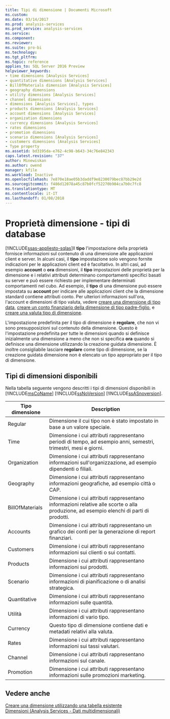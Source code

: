 ```yaml
---
title: Tipi di dimensione | Documenti Microsoft
ms.custom: 
ms.date: 03/14/2017
ms.prod: analysis-services
ms.prod_service: analysis-services
ms.service: 
ms.component: 
ms.reviewer: 
ms.suite: pro-bi
ms.technology: 
ms.tgt_pltfrm: 
ms.topic: reference
applies_to: SQL Server 2016 Preview
helpviewer_keywords:
- time dimensions [Analysis Services]
- quantitative dimensions [Analysis Services]
- BillOfMaterials dimension [Analysis Services]
- geography dimensions
- utility dimensions [Analysis Services]
- channel dimensions
- dimensions [Analysis Services], types
- products dimensions [Analysis Services]
- account dimensions [Analysis Services]
- organization dimensions
- currency dimensions [Analysis Services]
- rates dimensions
- promotion dimensions
- scenario dimensions [Analysis Services]
- customers dimensions [Analysis Services]
- Type property
ms.assetid: bd3195da-e762-4c98-b643-34c76e842343
caps.latest.revision: "37"
author: Minewiskan
ms.author: owend
manager: kfile
ms.workload: Inactive
ms.openlocfilehash: 7e870e18ae05b3daddf9e8230079bec87bb29e2d
ms.sourcegitcommit: f486d12078a45c87b0fcf52270b904ca7b0c7fc8
ms.translationtype: MT
ms.contentlocale: it-IT
ms.lasthandoff: 01/08/2018
---
```

# <a name="database-dimension-properties---types"></a>Proprietà dimensione - tipi di database
[!INCLUDE[ssas-appliesto-sqlas](../../includes/ssas-appliesto-sqlas.md)]Il **tipo** l'impostazione della proprietà fornisce informazioni sul contenuto di una dimensione alle applicazioni client e server. In alcuni casi, il **tipo** impostazione solo vengono fornite indicazioni per le applicazioni client ed è facoltativo. In altri casi, ad esempio **account** o **ora** dimensioni, il **tipo** impostazioni delle proprietà per la dimensione e i relativi attributi determinano comportamenti specifici basati su server e può essere richiesto per implementare determinati comportamenti nel cubo. Ad esempio, il **tipo** di una dimensione può essere impostata su **account** per indicare alle applicazioni client che la dimensione standard contiene attributi conto. Per ulteriori informazioni sull'ora, l'account e dimensioni di tipo valuta, vedere [creare una dimensione di tipo data](../../analysis-services/multidimensional-models/database-dimensions-create-a-date-type-dimension.md), [creare un conto finanziario della dimensione di tipo padre-figlio](../../analysis-services/multidimensional-models/database-dimensions-finance-account-of-parent-child-type.md), e [creare una valuta tipo di dimensione](../../analysis-services/multidimensional-models/database-dimensions-create-a-currency-type-dimension.md).  
  
 L'impostazione predefinita per il tipo di dimensione è **regolare**, che non vi sono presupposizioni sul contenuto della dimensione. Questo è l'impostazione predefinita per tutte le dimensioni quando si definisce inizialmente una dimensione a meno che non si specifica **ora** quando si definisce una dimensione utilizzando la creazione guidata dimensione. È inoltre consigliabile lasciare **regolare** come tipo di dimensione, se la creazione guidata dimensione non è elencato un tipo appropriato per il tipo di dimensione.  
  
## <a name="available-dimension-types"></a>Tipi di dimensioni disponibili  
 Nella tabella seguente vengono descritti i tipi di dimensioni disponibili in [!INCLUDE[msCoName](../../includes/msconame-md.md)] [!INCLUDE[ssNoVersion](../../includes/ssnoversion-md.md)] [!INCLUDE[ssASnoversion](../../includes/ssasnoversion-md.md)].  
  
|Tipo dimensione|Description|  
|--------------------|-----------------|  
|Regular|Dimensione il cui tipo non è stato impostato in base a un valore speciale.|  
|Time|Dimensione i cui attributi rappresentano periodi di tempo, ad esempio anni, semestri, trimestri, mesi e giorni.|  
|Organization|Dimensione i cui attributi rappresentano informazioni sull'organizzazione, ad esempio dipendenti o filiali.|  
|Geography|Dimensione i cui attributi rappresentano informazioni geografiche, ad esempio città o CAP.|  
|BillOfMaterials|Dimensione i cui attributi rappresentano informazioni relative alle scorte o alla produzione, ad esempio elenchi di parti di prodotti.|  
|Accounts|Dimensione i cui attributi rappresentano un grafico dei conti per la generazione di report finanziari.|  
|Customers|Dimensione i cui attributi rappresentano informazioni sui clienti o sui contatti.|  
|Products|Dimensione i cui attributi rappresentano informazioni sui prodotti.|  
|Scenario|Dimensione i cui attributi rappresentano informazioni di pianificazione o di analisi strategica.|  
|Quantitative|Dimensione i cui attributi rappresentano informazioni sulle quantità.|  
|Utilità|Dimensione i cui attributi rappresentano informazioni di vario tipo.|  
|Currency|Questo tipo di dimensione contiene dati e metadati relativi alla valuta.|  
|Rates|Dimensione i cui attributi rappresentano informazioni sui tassi valutari.|  
|Channel|Dimensione i cui attributi rappresentano informazioni sul canale.|  
|Promotion|Dimensione i cui attributi rappresentano informazioni sulle promozioni marketing.|  
  
## <a name="see-also"></a>Vedere anche  
 [Creare una dimensione utilizzando una tabella esistente](../../analysis-services/multidimensional-models/create-a-dimension-by-using-an-existing-table.md)   
 [Dimensioni &#40;Analysis Services - Dati multidimensionali&#41;](../../analysis-services/multidimensional-models-olap-logical-dimension-objects/dimensions-analysis-services-multidimensional-data.md)  
  
  
